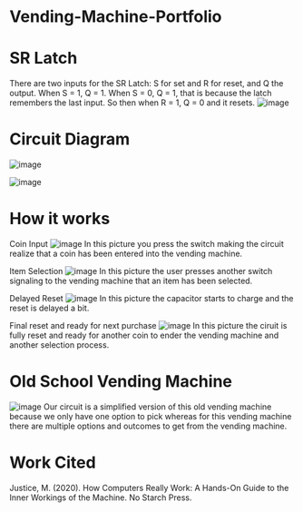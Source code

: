 # Vending-Machine-Portfolio

# SR Latch
There are two inputs for the SR Latch: S for set and R for reset, and Q the output. When S = 1, Q = 1. When S = 0, Q = 1, that is because the latch remembers the last input. So then when R = 1, Q = 0 and it resets. 
![image](https://github.com/user-attachments/assets/eebb2cae-5fb6-4305-abdc-501845d4d12d)

# Circuit Diagram
![image](https://github.com/user-attachments/assets/0f6c2db1-b23b-41c8-a971-b93fdf443f35)

![image](https://github.com/user-attachments/assets/229aadf2-be46-45ea-a454-176584f2bfd9)

# How it works
Coin Input
![image](https://github.com/user-attachments/assets/6d7b3edd-21f1-4fcd-89f7-9d3bdfb3b50a)
In this picture you press the switch making the circuit realize that a coin has been entered into the vending machine. 

Item Selection
![image](https://github.com/user-attachments/assets/d426108c-1491-4b92-ae88-e92aa3087a55)
In this picture the user presses another switch signaling to the vending machine that an item has been selected. 

Delayed Reset
![image](https://github.com/user-attachments/assets/e7c71281-b210-4025-a97d-d928519e2a4b)
In this picture the capacitor starts to charge and the reset is delayed a bit. 

Final reset and ready for next purchase
![image](https://github.com/user-attachments/assets/f2b8b22e-77f3-44f5-b059-f86dbbae9741)
In this picture the ciruit is fully reset and ready for another coin to ender the vending machine and another selection process.

# Old School Vending Machine
![image](https://github.com/user-attachments/assets/5a3a40cc-8593-4162-8c84-8085f69325f7)
Our circuit is a simplified version of this old vending machine because we only have one option to pick whereas for this vending machine there are multiple options and outcomes to get from the vending machine. 

# Work Cited
Justice, M. (2020). How Computers Really Work: A Hands-On Guide to the Inner Workings of the Machine. No Starch Press.
